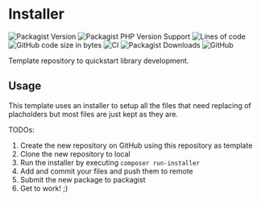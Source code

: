 # Installer

![Packagist Version](https://img.shields.io/packagist/v/codenamephp/template.php.library)
![Packagist PHP Version Support](https://img.shields.io/packagist/php-v/codenamephp/template.php.library)
![Lines of code](https://img.shields.io/tokei/lines/github/codenamephp/template.php.library)
![GitHub code size in bytes](https://img.shields.io/github/languages/code-size/codenamephp/template.php.library)
![CI](https://github.com/codenamephp/template.php.library/workflows/CI/badge.svg)
![Packagist Downloads](https://img.shields.io/packagist/dt/codenamephp/template.php.library)
![GitHub](https://img.shields.io/github/license/codenamephp/template.php.library)

Template repository to quickstart library development.

## Usage

This template uses an installer to setup all the files that need replacing of placholders but most files
are just kept as they are.

TODOs:
1. Create the new repository on GitHub using this repository as template
2. Clone the new repository to local
3. Run the installer by executing `composer run-installer`
4. Add and commit your files and push them to remote
5. Submit the new package to packagist
6. Get to work! ;)